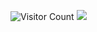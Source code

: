 <!--
**michalliu/michalliu** is a ✨ _special_ ✨ repository because its `README.md` (this file) appears on your GitHub profile.

Here are some ideas to get you started:

- 🔭 I’m currently working on ...
- 🌱 I’m currently learning ...
- 👯 I’m looking to collaborate on ...
- 🤔 I’m looking for help with ...
- 💬 Ask me about ...
- 📫 How to reach me: ...
- 😄 Pronouns: ...
- ⚡ Fun fact: ...
-->

<!-- ![](https://komarev.com/ghpvc/?username=michalliu&label=PROFILE+VIEWS&base=1000&abbreviated=true&color=brightgreen) -->
![Visitor Count](https://profile-counter.glitch.me/michalliu/count.svg) <!-- https://yhype.me/github/profile-views --> ![](https://hit.yhype.me/github/profile?user_id=1010851)
